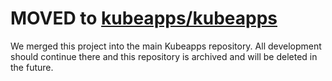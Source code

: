 # MOVED to [kubeapps/kubeapps](https://github.com/kubeapps/kubeapps/tree/master/cmd/chartsvc)

We merged this project into the main Kubeapps repository. All development should continue there and this repository is archived and will be deleted in the future.
